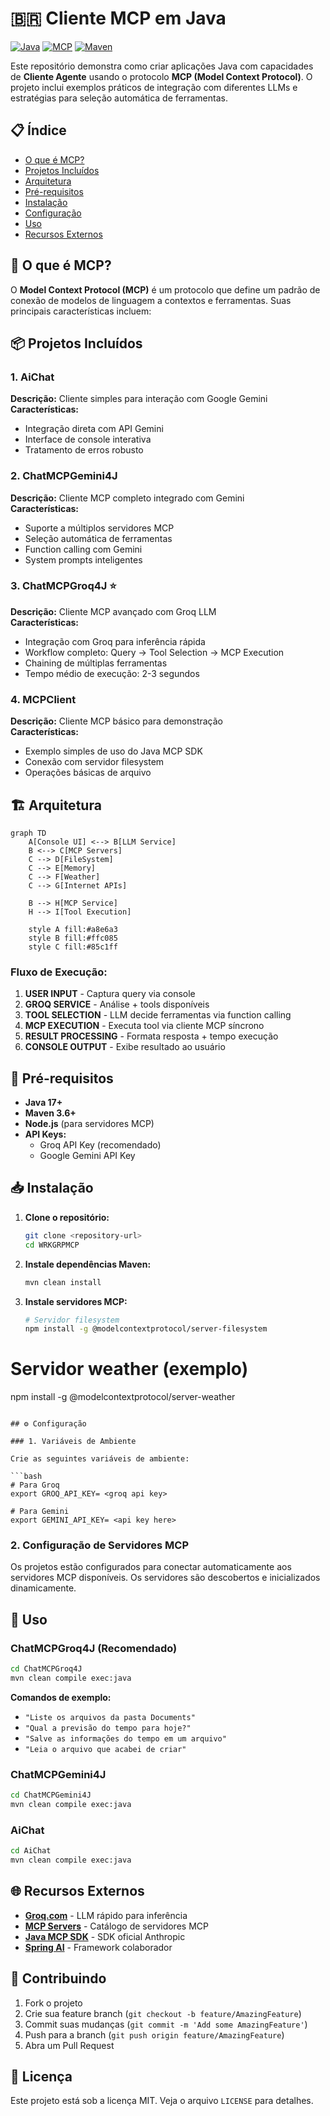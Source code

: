 # 🇧🇷 Cliente MCP em Java

[![Java](https://img.shields.io/badge/Java-17+-orange.svg)](https://www.oracle.com/java/)
[![MCP](https://img.shields.io/badge/MCP-Latest-blue.svg)](https://modelcontextprotocol.io/)
[![Maven](https://img.shields.io/badge/Maven-3.6+-red.svg)](https://maven.apache.org/)

Este repositório demonstra como criar aplicações Java com capacidades de **Cliente Agente** usando o protocolo **MCP (Model Context Protocol)**. O projeto inclui exemplos práticos de integração com diferentes LLMs e estratégias para seleção automática de ferramentas.

## 📋 Índice

- [O que é MCP?](#o-que-é-mcp)
- [Projetos Incluídos](#projetos-incluídos)
- [Arquitetura](#arquitetura)
- [Pré-requisitos](#pré-requisitos)
- [Instalação](#instalação)
- [Configuração](#configuração)
- [Uso](#uso)
- [Recursos Externos](#recursos-externos)

## 🤖 O que é MCP?

O **Model Context Protocol (MCP)** é um protocolo que define um padrão de conexão de modelos de linguagem a contextos e ferramentas. Suas principais características incluem:

## 📦 Projetos Incluídos

### 1. AiChat

**Descrição:** Cliente simples para interação com Google Gemini  
**Características:**

- Integração direta com API Gemini
- Interface de console interativa
- Tratamento de erros robusto

### 2. ChatMCPGemini4J

**Descrição:** Cliente MCP completo integrado com Gemini  
**Características:**

- Suporte a múltiplos servidores MCP
- Seleção automática de ferramentas
- Function calling com Gemini
- System prompts inteligentes

### 3. ChatMCPGroq4J ⭐

**Descrição:** Cliente MCP avançado com Groq LLM  
**Características:**

- Integração com Groq para inferência rápida
- Workflow completo: Query → Tool Selection → MCP Execution
- Chaining de múltiplas ferramentas
- Tempo médio de execução: 2-3 segundos

### 4. MCPClient

**Descrição:** Cliente MCP básico para demonstração  
**Características:**

- Exemplo simples de uso do Java MCP SDK
- Conexão com servidor filesystem
- Operações básicas de arquivo

## 🏗️ Arquitetura

```mermaid
graph TD
    A[Console UI] <--> B[LLM Service]
    B <--> C[MCP Servers]
    C --> D[FileSystem]
    C --> E[Memory]
    C --> F[Weather]
    C --> G[Internet APIs]

    B --> H[MCP Service]
    H --> I[Tool Execution]

    style A fill:#a8e6a3
    style B fill:#ffc085
    style C fill:#85c1ff
```

### Fluxo de Execução:

1. **USER INPUT** - Captura query via console
2. **GROQ SERVICE** - Análise + tools disponíveis
3. **TOOL SELECTION** - LLM decide ferramentas via function calling
4. **MCP EXECUTION** - Executa tool via cliente MCP síncrono
5. **RESULT PROCESSING** - Formata resposta + tempo execução
6. **CONSOLE OUTPUT** - Exibe resultado ao usuário

## 🔧 Pré-requisitos

- **Java 17+**
- **Maven 3.6+**
- **Node.js** (para servidores MCP)
- **API Keys:**
  - Groq API Key (recomendado)
  - Google Gemini API Key

## 📥 Instalação

1. **Clone o repositório:**
   
   ```bash
   git clone <repository-url>
   cd WRKGRPMCP
   ```

2. **Instale dependências Maven:**
   
   ```bash
   mvn clean install
   ```

3. **Instale servidores MCP:**
   
   ```bash
   # Servidor filesystem
   npm install -g @modelcontextprotocol/server-filesystem
   
   ```

# Servidor weather (exemplo)

npm install -g @modelcontextprotocol/server-weather

```

## ⚙️ Configuração

### 1. Variáveis de Ambiente

Crie as seguintes variáveis de ambiente:

```bash
# Para Groq
export GROQ_API_KEY= <groq api key>

# Para Gemini
export GEMINI_API_KEY= <api key here>
```

### 2. Configuração de Servidores MCP

Os projetos estão configurados para conectar automaticamente aos servidores MCP disponíveis. Os servidores são descobertos e inicializados dinamicamente.

## 🚀 Uso

### ChatMCPGroq4J (Recomendado)

```bash
cd ChatMCPGroq4J
mvn clean compile exec:java
```

**Comandos de exemplo:**

- `"Liste os arquivos da pasta Documents"`
- `"Qual a previsão do tempo para hoje?"`
- `"Salve as informações do tempo em um arquivo"`
- `"Leia o arquivo que acabei de criar"`

### ChatMCPGemini4J

```bash
cd ChatMCPGemini4J
mvn clean compile exec:java
```

### AiChat

```bash
cd AiChat
mvn clean compile exec:java
```

## 🌐 Recursos Externos

- **[Groq.com](https://groq.com/)** - LLM rápido para inferência
- **[MCP Servers](https://mcpservers.org)** - Catálogo de servidores MCP
- **[Java MCP SDK](https://github.com/modelcontextprotocol/java-sdk)** - SDK oficial Anthropic
- **[Spring AI](https://spring.io/projects/spring-ai)** - Framework colaborador

## 🤝 Contribuindo

1. Fork o projeto
2. Crie sua feature branch (`git checkout -b feature/AmazingFeature`)
3. Commit suas mudanças (`git commit -m 'Add some AmazingFeature'`)
4. Push para a branch (`git push origin feature/AmazingFeature`)
5. Abra um Pull Request

## 📝 Licença

Este projeto está sob a licença MIT. Veja o arquivo `LICENSE` para detalhes.

